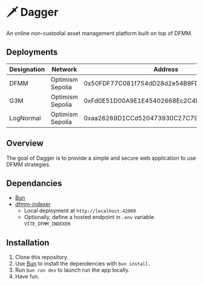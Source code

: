 # 🗡️ Dagger

An online non-custodial asset management platform built on top of DFMM.

## Deployments

| Designation  |  Network  |  Address |
|--- | --- | --- |
| DFMM  |  Optimism Sepolia  |  0x50FDF77C081f754dD28d2e54B9FD7E0eE14B7a69 |
| G3M  |  Optimism Sepolia  |  0xFd0E51D00A9E1E45402668Ec2C4FdC87AC8f2475 |
| LogNormal  |  Optimism Sepolia  |  0xaa26269D1CCd520473930C27C79EcB523Ac89B21 |


## Overview

The goal of Dagger is to provide a simple and secure web application to use DFMM strategies.

## Dependancies
- [Bun](https://bun.sh/)
- [dfmm-indexer](https://github.com/primitivefinance/dfmm-indexer)
    - Local deployment at `http://localhost:42069`
    - Optionally, define a hosted endpoint in `.env` variable `VITE_DFMM_INDEXER` 

## Installation
1. Clone this repository.
2. Use [Bun](https://bun.sh/) to install the dependencies with `bun install`.
3. Run `bun run dev` to launch run the app locally.
4. Have fun.